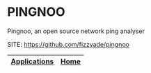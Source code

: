 # PINGNOO
 
 Pingnoo, an open source network ping analyser
 
 SITE: https://github.com/fizzyade/pingnoo

 | [Applications](https://portable-linux-apps.github.io/apps.html) | [Home](https://portable-linux-apps.github.io)
 | --- | --- |
